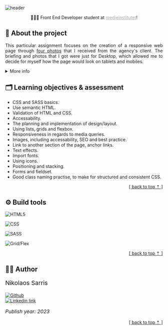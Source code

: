 <a name="read_me_top"></a>
![header](https://capsule-render.vercel.app/api?type=waving&color=E6CEA0&height=300&section=header&text=Tough%20cookie&fontColor=FFFFFF&fontSize=100&animation=fadeIn&fontAlignY=38&desc=A%20school%20assignment!&descAlignY=53&descAlign=75)

<p align="center">
    👨🏻‍🎓 Front End Developer student at 
    <a 
        href="https://medieinstitutet.se/"
        style=
        "
            color: #A8A8A8;
            font-weight: none;
            text-decoration: underline;
        "
    >
    medieinstitutet</a>!
</p>

## 📖 About the project

<p style="text-align: justify;">
This particular assignment focuses on the creation of a responsive web page through <a href="https://github.com/tsemitris/tough-cookie-website/tree/main/assets/design">four photos</a> that I received from the agency's client. The briefing and photos that I got were just for Desktop, which allowed me to decide for myself how the page would look on tablets and mobiles.
</p>

<details>
    <summary>More info</summary>
    The following was said at the briefing:
        <ul>
            <li>Website will use only <i>HTML and CSS/SCSS</i>, no need of JavaScript.</li>
            <li>Website must be <i>responsive</i> in all devices [ desktop / tablet / mobile ]</li>
            <li>Website must be one-page.</li>
            <li>The color that will be used is: <i>Green 100%, 0%, 78%, 0% | Yellow 0%, 5%, 79%, 0% | Cancel-button in the formular 263°, 100%, 73%</i></li>
            <li>The fonts must be: <i>Jockey One and Roboto Condensed.</i></li>
            <li>When the pointer is hovering over the lettuce image, the arrow will move down a bit in a snappy way. Not too fast, not too slow.</li>
            <li>A dynamic heading effect on "Tahini, chickpeas, drizzle", one word over another.</li>
            <li>A slight sideways animation when hovering over the hamburger menu.</li>
            <li>When the menu is open, the hamburger should turn into a closing icon: "X".</li>
            <li>When clicking on "Explore menu", the food-page will appear.</li>
            <li>You don't have to be able to close the cookie-bar.</li>
            <li>You will able to close is the menu on the closing icon, not when pressing a menu link.</li>
        </ul> 
</details>

## 🗂️ Learning objectives & assessment
<ul>
    <li>CSS and SASS basics.</li>
    <li>Use semantic HTML.</li>
    <li>Validation of HTML and CSS.</li>
    <li>Accessability.</li>
    <li>The planning and implementation of design/layout.</li>
    <li>Using lists, grids and flexbox.</li>
    <li>Responsiveness in regards to media queries.</li>
    <li>Images, including accessability, SEO and best practice.</li>
    <li>Link to another section of the page, anchor links.</li>
    <li>Text effects.</li>
    <li>Import fonts.</li>
    <li>Using icons.</li>
    <li>Positioning and stacking.</li>
    <li>Forms and fieldset.</li>
    <li>Good class naming practise, to make for structured and consistent CSS.</li>
</ul>

<p align="right">
    <a href="#read_me_top">[ back to top ⇡ ]</a>
</p>

## ⚙️ Build tools

![HTML5](https://img.shields.io/badge/HTML5-E34F26?style=for-the-badge&logo=html5&logoColor=white)

![CSS](https://img.shields.io/badge/CSS3-1572B6?style=for-the-badge&logo=css3&logoColor=white)

![SASS](https://img.shields.io/badge/Sass-CC6699?style=for-the-badge&logo=sass&logoColor=white)

![Grid/Flex](https://img.shields.io/badge/Grid%20/%20flexbox-grey.svg?style=for-the-badge&logoColor=white)

<p align="right">
    <a href="#read_me_top">[ back to top ⇡ ]</a>
</p>

## 👨‍💼 Author
<p 
    style=
    "
        font-size: 1.2rem;
    "
>
    Nikolaos Sarris
</p>

[![Github](https://img.shields.io/badge/GitHub-100000?style=for-the-badge&logo=github&logoColor=white)](https://github.com/tsemitris) <br>
[![Linkedin link](https://img.shields.io/badge/LinkedIn-0077B5?style=for-the-badge&logo=linkedin&logoColor=white)](https://www.linkedin.com/in/nikolaos-sarris/)

<p 
    style=
    "
        font-size: 1rem;
        font-style: italic;
    "
>
    Publish year: 2023
</p>

<p align="right">
    <a href="#read_me_top">[ back to top ⇡ ]</a>
</p>
